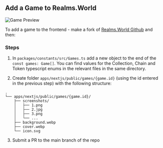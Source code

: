## Add a Game to Realms.World

![Game Preview](/games.png)

To add a game to the frontend - make a fork of [Realms.World Github](https://github.com/BibliothecaDAO/realmsworld) and then:

### Steps

1. In `packages/constants/src/Games.ts` add a new object to the end of the `const games: Game[]`. You can find values for the Collection, Chain and Token typescript enums in the relevant files in the same directory.

2. Create folder `apps/nextjs/public/games/{game.id}` (using the id entered in the previous step) with the following structure:

```
.
└── apps/nextjs/public/games/{game.id}/
    ├── screenshots/
    │   ├── 1.png
    │   ├── 2.jpg
    │   ├── 3.png
    │   └── ...
    ├── background.webp
    ├── cover.webp
    └── icon.svg
```

3. Submit a PR to the main branch of the repo
